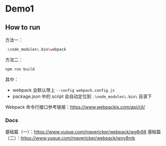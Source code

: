 # Demo1

## How to run

方法一：

```bash
.\node_modules\.bin\webpack
```

方法二：

```bash
npm run build
```

其中：

- webpack 会默认带上 `--config webpack.config.js`
- package.json 中的 script 会自动定位到 `.\node_modules\.bin\` 目录下

Webpack 命令行接口参考链接：https://www.webpackjs.com/api/cli/

### Docs

基础篇（一）：https://www.yuque.com/mavericker/webpack/wg6r88
基础篇（二）：https://www.yuque.com/mavericker/webpack/wny8mb
